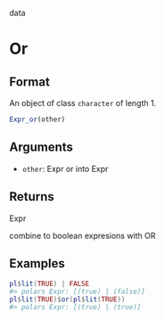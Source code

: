 data

# Or

## Format

An object of class `character` of length 1.

```r
Expr_or(other)
```

## Arguments

- `other`: Expr or into Expr

## Returns

Expr

combine to boolean expresions with OR

## Examples

<pre class='r-example'><code><span class='r-in'><span><span class='va'>pl</span><span class='op'>$</span><span class='fu'>lit</span><span class='op'>(</span><span class='cn'>TRUE</span><span class='op'>)</span> <span class='op'>|</span> <span class='cn'>FALSE</span></span></span>
<span class='r-out co'><span class='r-pr'>#&gt;</span> polars Expr: [(true) | (false)]</span>
<span class='r-in'><span><span class='va'>pl</span><span class='op'>$</span><span class='fu'>lit</span><span class='op'>(</span><span class='cn'>TRUE</span><span class='op'>)</span><span class='op'>$</span><span class='fu'>or</span><span class='op'>(</span><span class='va'>pl</span><span class='op'>$</span><span class='fu'>lit</span><span class='op'>(</span><span class='cn'>TRUE</span><span class='op'>)</span><span class='op'>)</span></span></span>
<span class='r-out co'><span class='r-pr'>#&gt;</span> polars Expr: [(true) | (true)]</span>
 </code></pre>